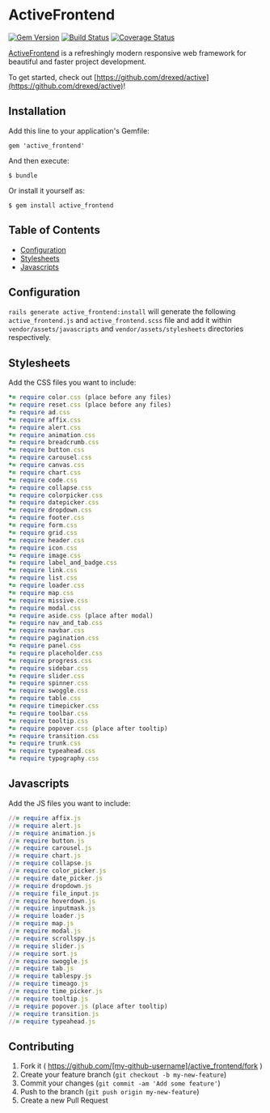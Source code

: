 # ActiveFrontend

[![Gem Version](https://badge.fury.io/rb/active.svg)](http://badge.fury.io/rb/active_frontend)
[![Build Status](https://travis-ci.org/drexed/active_frontend.svg?branch=master)](https://travis-ci.org/drexed/active_frontend)
[![Coverage Status](https://coveralls.io/repos/drexed/active_frontend/badge.png)](https://coveralls.io/r/drexed/active_frontend)

[ActiveFrontend](https://github.com/drexed/active_frontend) is a refreshingly modern responsive web framework for beautiful and faster project development.

To get started, check out [https://github.com/drexed/active](https://github.com/drexed/active)!

## Installation

Add this line to your application's Gemfile:

    gem 'active_frontend'

And then execute:

    $ bundle

Or install it yourself as:

    $ gem install active_frontend

## Table of Contents

* [Configuration](#configuration)
* [Stylesheets](#stylesheets)
* [Javascripts](#javascripts)

## Configuration

`rails generate active_frontend:install` will generate the following `active_frontend.js` and `active_frontend.scss` file and add it within `vendor/assets/javascripts` and `vendor/assets/stylesheets` directories respectively.

## Stylesheets

Add the CSS files you want to include:

```ruby
*= require color.css (place before any files)
*= require reset.css (place before any files)
*= require ad.css
*= require affix.css
*= require alert.css
*= require animation.css
*= require breadcrumb.css
*= require button.css
*= require carousel.css
*= require canvas.css
*= require chart.css
*= require code.css
*= require collapse.css
*= require colorpicker.css
*= require datepicker.css
*= require dropdown.css
*= require footer.css
*= require form.css
*= require grid.css
*= require header.css
*= require icon.css
*= require image.css
*= require label_and_badge.css
*= require link.css
*= require list.css
*= require loader.css
*= require map.css
*= require missive.css
*= require modal.css
*= require aside.css (place after modal)
*= require nav_and_tab.css
*= require navbar.css
*= require pagination.css
*= require panel.css
*= require placeholder.css
*= require progress.css
*= require sidebar.css
*= require slider.css
*= require spinner.css
*= require swoggle.css
*= require table.css
*= require timepicker.css
*= require toolbar.css
*= require tooltip.css
*= require popover.css (place after tooltip)
*= require transition.css
*= require trunk.css
*= require typeahead.css
*= require typography.css
```

## Javascripts

Add the JS files you want to include:

```ruby
//= require affix.js
//= require alert.js
//= require animation.js
//= require button.js
//= require carousel.js
//= require chart.js
//= require collapse.js
//= require color_picker.js
//= require date_picker.js
//= require dropdown.js
//= require file_input.js
//= require hoverdown.js
//= require inputmask.js
//= require loader.js
//= require map.js
//= require modal.js
//= require scrollspy.js
//= require slider.js
//= require sort.js
//= require swoggle.js
//= require tab.js
//= require tablespy.js
//= require timeago.js
//= require time_picker.js
//= require tooltip.js
//= require popover.js (place after tooltip)
//= require transition.js
//= require typeahead.js
```

## Contributing

1. Fork it ( https://github.com/[my-github-username]/active_frontend/fork )
2. Create your feature branch (`git checkout -b my-new-feature`)
3. Commit your changes (`git commit -am 'Add some feature'`)
4. Push to the branch (`git push origin my-new-feature`)
5. Create a new Pull Request